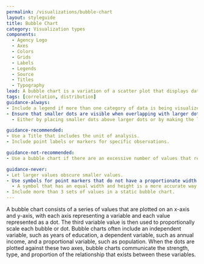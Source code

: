 ```yaml
---
permalink: /visualizations/bubble-chart
layout: styleguide
title: Bubble Chart
category: Visualization types
components:
  - Agency Logo
  - Axes
  - Colors
  - Grids
  - Labels
  - Legends
  - Source
  - Titles
  - Typography
lead: A bubble chart is a variation of a scatter plot that displays data points as bubbles.
tags: [correlation, distribution]
guidance-always:
- Include a legend if more than one category of data is being visualized.
- Ensure that smaller dots are visible when overlapping with larger dots.:
  - Either by placing smaller dots above larger dots or by making the larger dots transparent.

guidance-recommended:
- Use a Title that includes the unit of analysis.
- Include point labels or markers for specific observations.

guidance-not-recommended:
- Use a bubble chart if there are an excessive number of values that result in the dots appearing illegible.

guidance-never:
- Let larger values obscure smaller values.
- Use symbols for point markers that do not have a proportionate width and height.:
  - A symbol that has an equal width and height is a more accurate way to present a given data value.
- Include more than 3 sets of values in a static bubble chart.
---
```


<p>
  A bubble chart consists of a series of values that are plotted on an x-axis and y-axis, with each axis representing a variable and each value represented as a dot. The third variable value is then used to proportionally scale each bubble or dot. Bubble charts often include an independent variable, such as years of education, a dependent variable, such as annual income, and a proportional variable, such as population. When the dots are plotted against these two axes, bubble charts communicate the strength, type, and proportion of the relationship that exists between these variables.
</p>